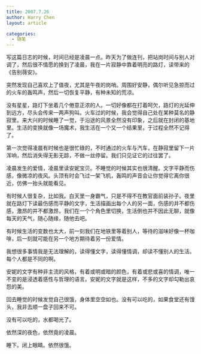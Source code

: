 ```yaml
---
title: 2007.7.26
author: Harry Chen
layout: article

categories:
  - 随笔
---
```


  写这篇日志的时候，时间已经是凌晨一点。昨天为了做连刊，把站岗时间与别人对调了，然后很不情愿的换到了凌晨，我在一片寂静中靠着明亮的路灯，读带来的《告别薇安》。

  突然发现自己喜欢上了值夜，尤其是午夜的岗哨。周围好安静，偶尔听见急掠而过的火车的轰鸣声，然后一切恢复平静，有种未知的荒凉。

  没有星星，路灯下坐着几个倦意正浓的人。一切好像都在打着呵欠，路灯的光延伸到远方，尽头会传来一两声狗叫。火车过的时候，我会觉得自己处在某种莫名的静寂里。来大兴的时候睡了一觉，于沿途的风景全然没有印象，之后就在封闭的基地里。生活的变换就像一场魔术，我生活在一个又一个结果里，于过程全然不记得了。

  第一次觉得凌晨有时候也是很忙碌的，不时通过的火车与汽车，在静寂里留下一片浑响，然后消失得无影无踪，不做一丝停留。我们只见证它的过往罢了。

  凌晨发生的爱情，凌晨里读安妮宝贝。不睡觉的时候其实也很清醒。文字平静而伤感，像微凉的夜风。头顶有时会飞过一架飞机，轰鸣的声音会让你觉得它离你很近，仿佛一抬头就能看见。

  有时候人很复杂，比如我。白天里一身霸气，只是不得不在教官面前装孙子。夜里就在路灯下读最伤感而平静的文字，生活描画出每个人的另一面，伤感的并不都伤感，激昂的并不都激昂，我们在一个个角色里切换，生活倒也并不因此无聊，就像每天的天气，随心随缘，随他去吧。

  有时候生活的变数也太大，前一刻我们在地铁里等着别人，等待的滋味好像一杯咖啡，后一刻就可能在另一个地方期待着另一份爱情。

  我想很多事情我是无法理解的，读得懂文字，读得懂情调，却读不懂别人的生活。每个人都是不同的啊。

  安妮的文字有种非主流的风格，有着或明或暗的颜色，有着或悲或喜的情调，唯一不变的是浸透着感性与哲理的语言。安妮的文字就是这样，不多的文字却勾勒出哀怨的美。

  回去睡觉的时候发觉自己很饿，身体里空空如也。没有可以吃的，如果食堂还有馒头，我非去顺一盘子回来不可。

  没有可以吃的，水都喝光了。

  依然深的夜色，依然竟的凌晨。

  睡下。闭上眼睛。依然很饿。
